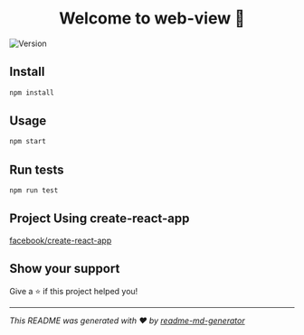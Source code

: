 <h1 align="center">Welcome to web-view 👋</h1>
<p>
  <img alt="Version" src="https://img.shields.io/badge/version-0.1.0-blue.svg?cacheSeconds=2592000" />
</p>

## Install

```sh
npm install
```

## Usage

```sh
npm start
```

## Run tests

```sh
npm run test
```

## Project Using create-react-app

[facebook/create-react-app](https://github.com/facebook/create-react-app/tree/master/packages/react-scripts/template)

## Show your support

Give a ⭐️ if this project helped you!

---

_This README was generated with ❤️ by [readme-md-generator](https://github.com/kefranabg/readme-md-generator)_
